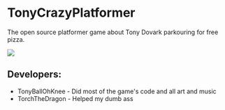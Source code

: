 # TonyCrazyPlatformer
 The open source platformer game about Tony Dovark parkouring for free pizza.

 ![](https://i.imgur.com/53CjWZh.png)

## Developers:

* TonyBallOhKnee - Did most of the game's code and all art and music
* TorchTheDragon - Helped my dumb ass